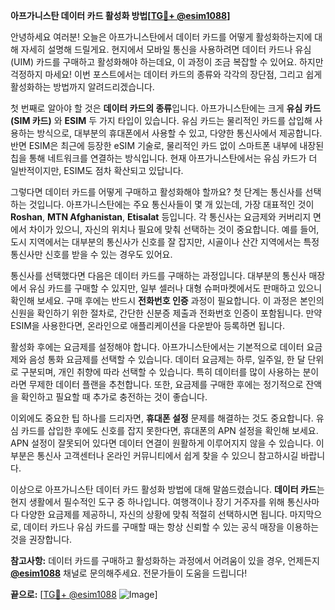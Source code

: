 **아프가니스탄 데이터 카드 활성화 방법[[TG💪+ @esim1088](https://t.me/s/esim1088)]**

안녕하세요 여러분! 오늘은 아프가니스탄에서 데이터 카드를 어떻게 활성화하는지에 대해 자세히 설명해 드릴게요. 현지에서 모바일 통신을 사용하려면 데이터 카드나 유심(UIM) 카드를 구매하고 활성화해야 하는데요, 이 과정이 조금 복잡할 수 있어요. 하지만 걱정하지 마세요! 이번 포스트에서는 데이터 카드의 종류와 각각의 장단점, 그리고 쉽게 활성화하는 방법까지 알려드리겠습니다.

첫 번째로 알아야 할 것은 **데이터 카드의 종류**입니다. 아프가니스탄에는 크게 **유심 카드(SIM 카드)** 와 **ESIM** 두 가지 타입이 있습니다. 유심 카드는 물리적인 카드를 삽입해 사용하는 방식으로, 대부분의 휴대폰에서 사용할 수 있고, 다양한 통신사에서 제공합니다. 반면 ESIM은 최근에 등장한 eSIM 기술로, 물리적인 카드 없이 스마트폰 내부에 내장된 칩을 통해 네트워크를 연결하는 방식입니다. 현재 아프가니스탄에서는 유심 카드가 더 일반적이지만, ESIM도 점차 확산되고 있답니다.

그렇다면 데이터 카드를 어떻게 구매하고 활성화해야 할까요? 첫 단계는 통신사를 선택하는 것입니다. 아프가니스탄에는 주요 통신사들이 몇 개 있는데, 가장 대표적인 것이 **Roshan**, **MTN Afghanistan**, **Etisalat** 등입니다. 각 통신사는 요금제와 커버리지 면에서 차이가 있으니, 자신의 위치나 필요에 맞춰 선택하는 것이 중요합니다. 예를 들어, 도시 지역에서는 대부분의 통신사가 신호를 잘 잡지만, 시골이나 산간 지역에서는 특정 통신사만 신호를 받을 수 있는 경우도 있어요.

통신사를 선택했다면 다음은 데이터 카드를 구매하는 과정입니다. 대부분의 통신사 매장에서 유심 카드를 구매할 수 있지만, 일부 셀러나 대형 슈퍼마켓에서도 판매하고 있으니 확인해 보세요. 구매 후에는 반드시 **전화번호 인증** 과정이 필요합니다. 이 과정은 본인의 신원을 확인하기 위한 절차로, 간단한 신분증 제출과 전화번호 인증이 포함됩니다. 만약 ESIM을 사용한다면, 온라인으로 애플리케이션을 다운받아 등록하면 됩니다.

활성화 후에는 요금제를 설정해야 합니다. 아프가니스탄에서는 기본적으로 데이터 요금제와 음성 통화 요금제를 선택할 수 있습니다. 데이터 요금제는 하루, 일주일, 한 달 단위로 구분되며, 개인 취향에 따라 선택할 수 있습니다. 특히 데이터를 많이 사용하는 분이라면 무제한 데이터 플랜을 추천합니다. 또한, 요금제를 구매한 후에는 정기적으로 잔액을 확인하고 필요할 때 추가로 충전하는 것이 좋습니다.

이외에도 중요한 팁 하나를 드리자면, **휴대폰 설정** 문제를 해결하는 것도 중요합니다. 유심 카드를 삽입한 후에도 신호를 잡지 못한다면, 휴대폰의 APN 설정을 확인해 보세요. APN 설정이 잘못되어 있다면 데이터 연결이 원활하게 이루어지지 않을 수 있습니다. 이 부분은 통신사 고객센터나 온라인 커뮤니티에서 쉽게 찾을 수 있으니 참고하시길 바랍니다.

이상으로 아프가니스탄 데이터 카드 활성화 방법에 대해 말씀드렸습니다. **데이터 카드**는 현지 생활에서 필수적인 도구 중 하나입니다. 여행객이나 장기 거주자를 위해 통신사마다 다양한 요금제를 제공하니, 자신의 상황에 맞춰 적절히 선택하시면 됩니다. 마지막으로, 데이터 카드나 유심 카드를 구매할 때는 항상 신뢰할 수 있는 공식 매장을 이용하는 것을 권장합니다.

**참고사항:** 데이터 카드를 구매하고 활성화하는 과정에서 어려움이 있을 경우, 언제든지 **[@esim1088](https://t.me/s/esim1088)** 채널로 문의해주세요. 전문가들이 도움을 드립니다!

**끝으로:** [[TG💪+ @esim1088](https://t.me/s/esim1088) ![Image](https://i.postimg.cc/Y0z9fWf4/image.png)]